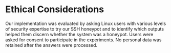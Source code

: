 # Ethical Considerations

Our implementation was evaluated by asking Linux users with various levels of security expertise to try our SSH honeypot and to identify which outputs helped them discern whether the system was a honeypot. Users were asked for consent to participate in the experiments. No personal data was retained after the answers were processed.
